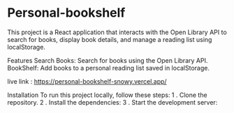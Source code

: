 # Personal-bookshelf

 
This project is a React application that interacts with the Open Library API to search for books, display book details, and manage a reading list using localStorage.


Features
Search Books: Search for books using the Open Library API.
BookShelf: Add books to a personal reading list saved in localStorage.


live link : https://personal-bookshelf-snowy.vercel.app/


Installation
To run this project locally, follow these steps:
1 . Clone the repository.
2 . Install the dependencies:
3 . Start the development server:
